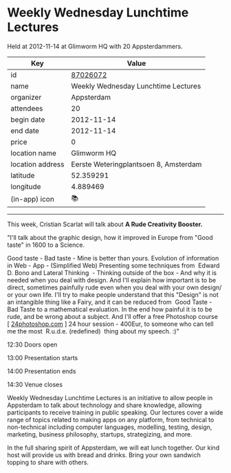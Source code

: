 # Weekly Wednesday Lunchtime Lectures
Held at 2012-11-14 at Glimworm HQ with 20 Appsterdammers.
        
|Key|Value
|---|---|
|id|[87026072](https://www.meetup.com/appsterdam/events/87026072/)|
|name|Weekly Wednesday Lunchtime Lectures|
|organizer|Appsterdam|
|attendees|20|
|begin date|2012-11-14|
|end date|2012-11-14|
|price|0|
|location name|Glimworm HQ|
|location address|Eerste Weteringplantsoen 8, Amsterdam|
|latitude|52.359291|
|longitude|4.889469|
|(in-app) icon|📚|

---

This week, Cristian Scarlat will talk about **A Rude Creativity Booster.**

"I'll talk about the graphic design, how it improved in Europe from "Good taste" in 1600 to a Science.

Good taste - Bad taste - Mine is better than yours. Evolution of information in Web - App - (Simplified Web) Presenting some techniques from  Edward D. Bono and Lateral Thinking  - Thinking outside of the box - And why it is needed when you deal with design. And I'll explain how important is to be direct, sometimes painfully rude even when you deal with your own design/ or your own life. I'll try to make people understand that this "Design" is not an intangible thing like a Fairy, and it can be reduced from  Good Taste - Bad Taste to a mathematical evaluation. In the end how painful it is to be rude, and be wrong about a subject. And I'll offer a free Photoshop course [ [24photoshop.com](http://24photoshop.com/) ] 24 hour session - 400Eur, to someone who can tell me the most  R.u.d.e. (redefined)  thing about my speech. :)"

12:30 Doors open

13:00 Presentation starts

14:00 Presentation ends

14:30 Venue closes

Weekly Wednesday Lunchtime Lectures is an initiative to allow people in Appsterdam to talk about technology and share knowledge, allowing participants to receive training in public speaking. Our lectures cover a wide range of topics related to making apps on any platform, from technical to non-technical including computer languages, modelling, testing, design, marketing, business philosophy, startups, strategizing, and more.

In the full sharing spirit of Appsterdam, we will eat lunch together. Our kind host will provide us with bread and drinks. Bring your own sandwich topping to share with others.


